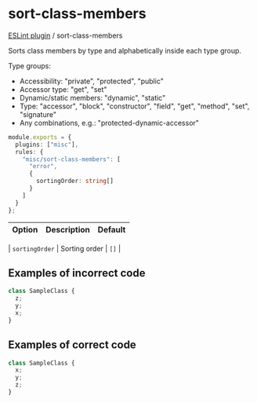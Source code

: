 # sort-class-members

[ESLint plugin](https://iliubinskii.github.io/eslint-plugin-misc/) / sort-class-members

Sorts class members by type and alphabetically inside each type group.

Type groups:

- Accessibility: "private", "protected", "public"
- Accessor type: "get", "set"
- Dynamic/static members: "dynamic", "static"
- Type: "accessor", "block", "constructor", "field", "get", "method", "set", "signature"
- Any combinations, e.g.: "protected-dynamic-accessor"

```ts
module.exports = {
  plugins: ["misc"],
  rules: {
    "misc/sort-class-members": [
      "error",
      {
        sortingOrder: string[]
      }
    ]
  }
};
```

| Option | Description | Default |
| :----- | :---------- | :------ |

| `sortingOrder` | Sorting order | `[]` |

## Examples of incorrect code

```ts
class SampleClass {
  z;
  y;
  x;
}
```

## Examples of correct code

```ts
class SampleClass {
  x;
  y;
  z;
}
```

